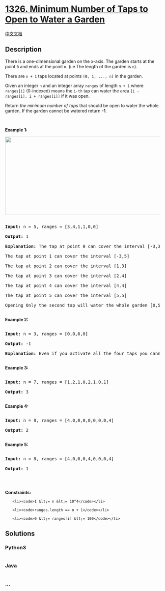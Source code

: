 # [1326. Minimum Number of Taps to Open to Water a Garden](https://leetcode.com/problems/minimum-number-of-taps-to-open-to-water-a-garden)

[中文文档](/solution/1300-1399/1326.Minimum%20Number%20of%20Taps%20to%20Open%20to%20Water%20a%20Garden/README.md)

## Description
<p>There is a one-dimensional garden on the x-axis. The garden starts at the point <code>0</code> and ends at the point <code>n</code>. (i.e The length of the garden is <code>n</code>).</p>



<p>There are&nbsp;<code>n + 1</code> taps located&nbsp;at points <code>[0, 1, ..., n]</code> in the garden.</p>



<p>Given an integer <code>n</code> and an integer array <code>ranges</code> of length <code>n + 1</code> where <code>ranges[i]</code> (0-indexed) means the <code>i-th</code> tap can water the area <code>[i - ranges[i], i + ranges[i]]</code> if it was open.</p>



<p>Return <em>the minimum number of taps</em> that should be open to water the whole garden, If the garden cannot be watered return <strong>-1</strong>.</p>



<p>&nbsp;</p>

<p><strong>Example 1:</strong></p>

<img alt="" src="https://assets.leetcode.com/uploads/2020/01/16/1685_example_1.png" style="width: 525px; height: 255px;" />

<pre>

<strong>Input:</strong> n = 5, ranges = [3,4,1,1,0,0]

<strong>Output:</strong> 1

<strong>Explanation:</strong> The tap at point 0 can cover the interval [-3,3]

The tap at point 1 can cover the interval [-3,5]

The tap at point 2 can cover the interval [1,3]

The tap at point 3 can cover the interval [2,4]

The tap at point 4 can cover the interval [4,4]

The tap at point 5 can cover the interval [5,5]

Opening Only the second tap will water the whole garden [0,5]

</pre>



<p><strong>Example 2:</strong></p>



<pre>

<strong>Input:</strong> n = 3, ranges = [0,0,0,0]

<strong>Output:</strong> -1

<strong>Explanation:</strong> Even if you activate all the four taps you cannot water the whole garden.

</pre>



<p><strong>Example 3:</strong></p>



<pre>

<strong>Input:</strong> n = 7, ranges = [1,2,1,0,2,1,0,1]

<strong>Output:</strong> 3

</pre>



<p><strong>Example 4:</strong></p>



<pre>

<strong>Input:</strong> n = 8, ranges = [4,0,0,0,0,0,0,0,4]

<strong>Output:</strong> 2

</pre>



<p><strong>Example 5:</strong></p>



<pre>

<strong>Input:</strong> n = 8, ranges = [4,0,0,0,4,0,0,0,4]

<strong>Output:</strong> 1

</pre>



<p>&nbsp;</p>

<p><strong>Constraints:</strong></p>



<ul>

	<li><code>1 &lt;= n &lt;= 10^4</code></li>

	<li><code>ranges.length == n + 1</code></li>

	<li><code>0 &lt;= ranges[i] &lt;= 100</code></li>

</ul>


## Solutions


<!-- tabs:start -->

### **Python3**

```python

```

### **Java**

```java

```

### **...**
```

```

<!-- tabs:end -->